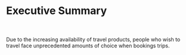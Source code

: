 <h1> Executive Summary </h1> <br/>
<br/>
Due to the increasing availability of travel products, people who wish to travel face unprecedented amounts of choice when bookings trips. 
